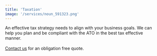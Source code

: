 ```yaml
---
title: 'Taxation'
image: '/services/noun_591323.png'
---
```


An effective tax strategy needs to align with your business goals. We can help you plan and be compliant with the ATO in the best tax effective manner. 
<br/><br/>
<a href="/contact">Contact us</a> for an obligation free quote.
